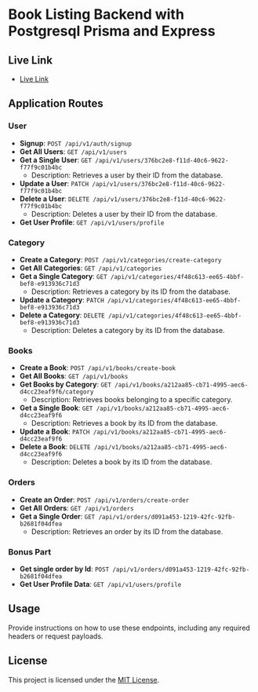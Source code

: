 # Book Listing Backend with Postgresql Prisma and Express

## Live Link

- [Live Link](https://book-listing-postgresql-prisma-express.vercel.app)

## Application Routes

### User

- **Signup**: `POST /api/v1/auth/signup`
- **Get All Users**: `GET /api/v1/users`
- **Get a Single User**: `GET /api/v1/users/376bc2e8-f11d-40c6-9622-f77f9c01b4bc`
  - Description: Retrieves a user by their ID from the database.
- **Update a User**: `PATCH /api/v1/users/376bc2e8-f11d-40c6-9622-f77f9c01b4bc`
- **Delete a User**: `DELETE /api/v1/users/376bc2e8-f11d-40c6-9622-f77f9c01b4bc`
  - Description: Deletes a user by their ID from the database.
- **Get User Profile**: `GET /api/v1/users/profile`

### Category

- **Create a Category**: `POST /api/v1/categories/create-category`
- **Get All Categories**: `GET /api/v1/categories`
- **Get a Single Category**: `GET /api/v1/categories/4f48c613-ee65-4bbf-bef8-e913936c71d3`
  - Description: Retrieves a category by its ID from the database.
- **Update a Category**: `PATCH /api/v1/categories/4f48c613-ee65-4bbf-bef8-e913936c71d3`
- **Delete a Category**: `DELETE /api/v1/categories/4f48c613-ee65-4bbf-bef8-e913936c71d3`
  - Description: Deletes a category by its ID from the database.

### Books

- **Create a Book**: `POST /api/v1/books/create-book`
- **Get All Books**: `GET /api/v1/books`
- **Get Books by Category**: `GET /api/v1/books/a212aa85-cb71-4995-aec6-d4cc23eaf9f6/category`
  - Description: Retrieves books belonging to a specific category.
- **Get a Single Book**: `GET /api/v1/books/a212aa85-cb71-4995-aec6-d4cc23eaf9f6`
  - Description: Retrieves a book by its ID from the database.
- **Update a Book**: `PATCH /api/v1/books/a212aa85-cb71-4995-aec6-d4cc23eaf9f6`
- **Delete a Book**: `DELETE /api/v1/books/a212aa85-cb71-4995-aec6-d4cc23eaf9f6`
  - Description: Deletes a book by its ID from the database.

### Orders

- **Create an Order**: `POST /api/v1/orders/create-order`
- **Get All Orders**: `GET /api/v1/orders`
- **Get a Single Order**: `GET /api/v1/orders/d091a453-1219-42fc-92fb-b2681f04dfea`
  - Description: Retrieves an order by its ID from the database.

### Bonus Part

- **Get single order by Id**: `POST /api/v1/orders/d091a453-1219-42fc-92fb-b2681f04dfea`
- **Get User Profile Data**: `GET /api/v1/users/profile`

## Usage

Provide instructions on how to use these endpoints, including any required headers or request payloads.

## License

This project is licensed under the [MIT License](LICENSE).
